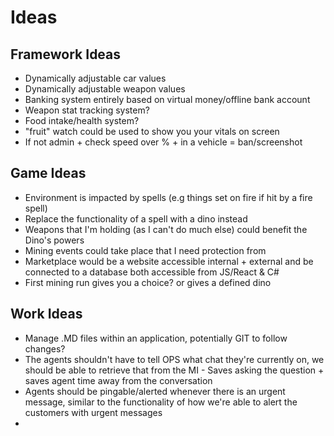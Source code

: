 # Ideas
## Framework Ideas
* Dynamically adjustable car values
* Dynamically adjustable weapon values
* Banking system entirely based on virtual money/offline bank account
* Weapon stat tracking system?
* Food intake/health system?
* "fruit" watch could be used to show you your vitals on screen
* If not admin + check speed over % + in a vehicle = ban/screenshot

## Game Ideas
* Environment is impacted by spells (e.g things set on fire if hit by a fire spell)
* Replace the functionality of a spell with a dino instead
* Weapons that I'm holding (as I can't do much else) could benefit the Dino's powers
* Mining events could take place that I need protection from
* Marketplace would be a website accessible internal + external and be connected to a database both accessible from JS/React & C#
* First mining run gives you a choice? or gives a defined dino

## Work Ideas
* Manage .MD files within an application, potentially GIT to follow changes?
* The agents shouldn't have to tell OPS what chat they're currently on, we should be able to retrieve that from the MI - Saves asking the question + saves agent time away from the conversation
* Agents should be pingable/alerted whenever there is an urgent message, similar to the functionality of how we're able to alert the customers with urgent messages
* 